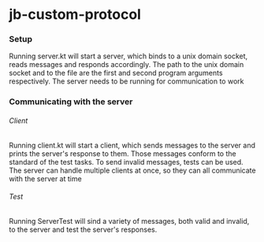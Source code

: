 # jb-custom-protocol

### Setup
Running server.kt will start a server, which binds to a unix domain socket, reads messages and responds accordingly.
The path to the unix domain socket and to the file are the first and second program arguments respectively.
The server needs to be running for communication to work

### Communicating with the server
###### Client
Running client.kt will start a client, which sends messages to the server and prints the server's response to them.
Those messages conform to the standard of the test tasks. To send invalid messages, tests can be used.
The server can handle multiple clients at once, so they can all communicate with the server at time
###### Test
Running ServerTest will sind a variety of messages, both valid and invalid, to the server and test the server's responses.
